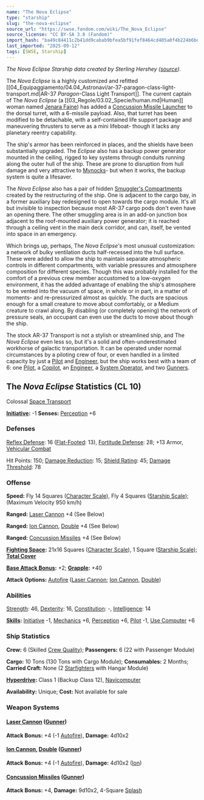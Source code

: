 ```yaml
---
name: "The Nova Eclipse"
type: "starship"
slug: "the-nova-eclipse"
source_url: "https://swse.fandom.com/wiki/The_Nova_Eclipse"
source_license: "CC BY-SA 3.0 (Fandom)"
import_hash: "ba49c84411c2b41dd9cabab9bfea5bf91fef8464cd405a0f4b224b6bd9c8e66f"
last_imported: "2025-09-12"
tags: [SWSE, Starship]
---
```

*The *Nova Eclipse* Starship data created by Sterling Hershey ([source](https://www.sterlinghershey.com/blog/2012/5/9/star-wars-wednesday-nova-eclipse.html)).*

The *Nova Eclipse* is a highly customized and refitted [[04_Equipaggiamento/04.04_Astronavi/ar-37-paragon-class-light-transport.md|AR-37 *Paragon*-Class Light Transport]]. The current captain of The *Nova Eclipse* (a [[03_Regole/03.02_Specie/human.md|Human]] woman named [Jenara Faine](https://swse.fandom.com/wiki/Jenara_Faine)) has added a [Concussion Missile Launcher](https://swse.fandom.com/wiki/Concussion_Missile_Launcher) to the dorsal turret, with a 6-missile payload. Also, that turret has been modified to be detachable, with a self-contained life support package and maneuvering thrusters to serve as a mini lifeboat- though it lacks any planetary reentry capability.

The ship's armor has been reinforced in places, and the shields have been substantially upgraded. The *Eclipse* also has a backup power generator mounted in the ceiling, rigged to key systems through conduits running along the outer hull of the ship. These are prone to disruption from hull damage and very attractive to [Mynocks](https://swse.fandom.com/wiki/Mynocks)- but when it works, the backup system is quite a lifesaver.

The *Nova Eclipse* also has a pair of hidden [Smuggler's Compartments](https://swse.fandom.com/wiki/Smuggler's_Compartments) created by the restructuring of the ship. One is adjacent to the cargo bay, in a former auxiliary bay redesigned to open towards the cargo module. It's all but invisible to inspection because most AR-37 cargo pods don't even have an opening there. The other smuggling area is in an add-on junction box adjacent to the roof-mounted auxiliary power generator; it is reached through a ceiling vent in the main deck corridor, and can, itself, be vented into space in an emergency.

Which brings up, perhaps, The *Nova Eclipse's* most unusual customization: a network of bulky ventilation ducts half-recessed into the hull surface. These were added to allow the ship to maintain separate atmospheric controls in different compartments, with variable pressures and atmosphere composition for different species. Though this was probably installed for the comfort of a previous crew member accustomed to a low-oxygen environment, it has the added advantage of enabling the ship's atmosphere to be vented into the vacuum of space, in whole or in part, in a matter of moments- and re-pressurized almost as quickly. The ducts are spacious enough for a small creature to move about comfortably, or a Medium creature to crawl along. By disabling (or completely opening) the network of pressure seals, an occupant can even use the ducts to move about though the ship.

The stock AR-37 Transport is not a stylish or streamlined ship, and The *Nova Eclipse* even less so, but it's a solid and often-underestimated workhorse of galactic transportation. It can be operated under normal circumstances by a piloting crew of four, or even handled in a limited capacity by just a [Pilot](https://swse.fandom.com/wiki/Pilot_(Vehicle_Combat)) and [Engineer](https://swse.fandom.com/wiki/Engineer), but the ship works best with a team of 6: one [Pilot](https://swse.fandom.com/wiki/Pilot_(Vehicle_Combat)), a [Copilot](https://swse.fandom.com/wiki/Copilot), an [Engineer](https://swse.fandom.com/wiki/Engineer), a [System Operator](https://swse.fandom.com/wiki/System_Operator), and two [Gunners](https://swse.fandom.com/wiki/Gunners).

## The *Nova Eclipse* Statistics (CL 10)
Colossal [Space Transport](https://swse.fandom.com/wiki/Space_Transport)

**[Initiative](https://swse.fandom.com/wiki/Initiative):** -1 **Senses:** [Perception](https://swse.fandom.com/wiki/Perception) +6
### Defenses
[Reflex Defense](https://swse.fandom.com/wiki/Reflex_Defense_(Vehicles)): 16 ([Flat-Footed](https://swse.fandom.com/wiki/Flat-Footed): 13), [Fortitude Defense](https://swse.fandom.com/wiki/Fortitude_Defense_(Vehicles)): 28; +13 Armor, [Vehicular Combat](https://swse.fandom.com/wiki/Vehicular_Combat)

Hit Points: 150; [Damage Reduction](https://swse.fandom.com/wiki/Damage_Reduction): 15; [Shield Rating](https://swse.fandom.com/wiki/Shield_Rating): 45; [Damage Threshold](https://swse.fandom.com/wiki/Damage_Threshold_(Vehicles)): 78
### Offense
**Speed:** Fly 14 Squares ([Character Scale](https://swse.fandom.com/wiki/Character_Scale)), Fly 4 Squares ([Starship Scale](https://swse.fandom.com/wiki/Starship_Scale)); (Maximum Velocity 950 km/h)

**Ranged:** [Laser Cannon](https://swse.fandom.com/wiki/Laser_Cannon) +4 (See Below)

**Ranged:** [Ion Cannon](https://swse.fandom.com/wiki/Ion_Cannon), [Double](https://swse.fandom.com/wiki/Double) +4 (See Below)

**Ranged:** [Concussion Missiles](https://swse.fandom.com/wiki/Concussion_Missiles) +4 (See Below)

**[Fighting Space](https://swse.fandom.com/wiki/Fighting_Space):** 21x16 Squares ([Character Scale](https://swse.fandom.com/wiki/Character_Scale)), 1 Square ([Starship Scale](https://swse.fandom.com/wiki/Starship_Scale)); **[Total Cover](https://swse.fandom.com/wiki/Total_Cover)**

**[Base Attack Bonus](https://swse.fandom.com/wiki/Base_Attack_Bonus):** +2; **[Grapple](https://swse.fandom.com/wiki/Grapple):** +40

**Attack Options:** [Autofire](https://swse.fandom.com/wiki/Autofire_(Vehicle_Combat)) ([Laser Cannon](https://swse.fandom.com/wiki/Laser_Cannon); [Ion Cannon](https://swse.fandom.com/wiki/Ion_Cannon), [Double](https://swse.fandom.com/wiki/Double))
### Abilities
[Strength](https://swse.fandom.com/wiki/Strength): 46, [Dexterity](https://swse.fandom.com/wiki/Dexterity): 16, [Constitution](https://swse.fandom.com/wiki/Constitution): -, [Intelligence](https://swse.fandom.com/wiki/Intelligence): 14

**[Skills](https://swse.fandom.com/wiki/Skills):** [Initiative](https://swse.fandom.com/wiki/Initiative) -1, [Mechanics](https://swse.fandom.com/wiki/Mechanics) +6, [Perception](https://swse.fandom.com/wiki/Perception) +6, [Pilot](https://swse.fandom.com/wiki/Pilot) -1, [Use Computer](https://swse.fandom.com/wiki/Use_Computer) +6
### Ship Statistics
**Crew:** 6 (Skilled [Crew Quality](https://swse.fandom.com/wiki/Crew_Quality)); **Passengers:** 6 (22 with Passenger Module)

**Cargo:** 10 Tons (130 Tons with Cargo Module); **Consumables:** 2 Months; **Carried Craft:** None (2 [Starfighters](https://swse.fandom.com/wiki/Starfighters) with Hangar Module)

**[Hyperdrive](https://swse.fandom.com/wiki/Hyperdrive):** Class 1 (Backup Class 12), [Navicomputer](https://swse.fandom.com/wiki/Navicomputer)

**Availability:** Unique; **Cost:** Not available for sale
### Weapon Systems
#### **[Laser Cannon](https://swse.fandom.com/wiki/Laser_Cannon) ([Gunner](https://swse.fandom.com/wiki/Gunner))**
**Attack Bonus:** +4 (-1 [Autofire](https://swse.fandom.com/wiki/Autofire_(Vehicle_Combat))), **Damage:** 4d10x2
#### **[Ion Cannon](https://swse.fandom.com/wiki/Ion_Cannon), [Double](https://swse.fandom.com/wiki/Double) ([Gunner](https://swse.fandom.com/wiki/Gunner))**
**Attack Bonus:** +4 (-1 [Autofire](https://swse.fandom.com/wiki/Autofire_(Vehicle_Combat))), **Damage:** 4d10x2 ([Ion](https://swse.fandom.com/wiki/Ion))
#### **[Concussion Missiles](https://swse.fandom.com/wiki/Concussion_Missiles) ([Gunner](https://swse.fandom.com/wiki/Gunner))**
**Attack Bonus:** +4, **Damage:** 9d10x2, 4-Square [Splash](https://swse.fandom.com/wiki/Splash)